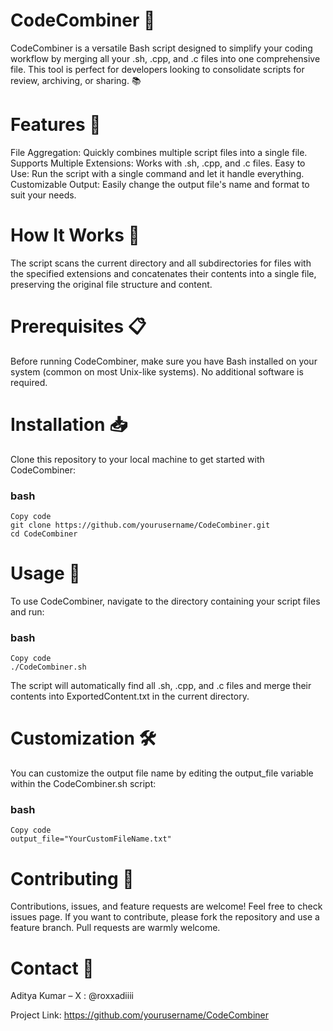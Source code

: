 # CodeCombiner 🚀

CodeCombiner is a versatile Bash script designed to simplify your coding workflow by merging all your .sh, .cpp, and .c files into one comprehensive file. This tool is perfect for developers looking to consolidate scripts for review, archiving, or sharing. 📚


# Features 🌟

File Aggregation: Quickly combines multiple script files into a single file.
Supports Multiple Extensions: Works with .sh, .cpp, and .c files.
Easy to Use: Run the script with a single command and let it handle everything.
Customizable Output: Easily change the output file's name and format to suit your needs.

# How It Works 🔧

The script scans the current directory and all subdirectories for files with the specified extensions and concatenates their contents into a single file, preserving the original file structure and content.

# Prerequisites 📋

Before running CodeCombiner, make sure you have Bash installed on your system (common on most Unix-like systems). No additional software is required.

# Installation 📥

Clone this repository to your local machine to get started with CodeCombiner:



### bash
```
Copy code
git clone https://github.com/yourusername/CodeCombiner.git
cd CodeCombiner
```


# Usage 🚀
To use CodeCombiner, navigate to the directory containing your script files and run:




### bash
```
Copy code
./CodeCombiner.sh
```

The script will automatically find all .sh, .cpp, and .c files and merge their contents into ExportedContent.txt in the current directory.



# Customization 🛠️
You can customize the output file name by editing the output_file variable within the CodeCombiner.sh script:


### bash
```
Copy code
output_file="YourCustomFileName.txt"
```

# Contributing 🤝

Contributions, issues, and feature requests are welcome! Feel free to check issues page. If you want to contribute, please fork the repository and use a feature branch. Pull requests are warmly welcome.

# Contact 📧
Aditya Kumar –  X : @roxxadiiii

Project Link: https://github.com/yourusername/CodeCombiner